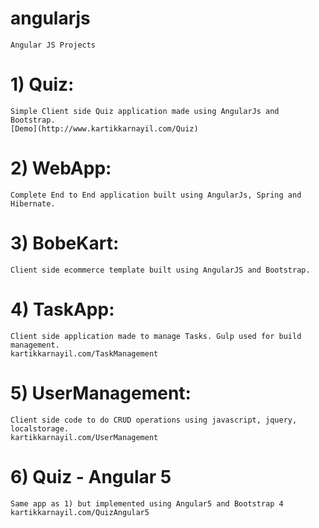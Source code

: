 # angularjs
    Angular JS Projects

# 1) Quiz:
    Simple Client side Quiz application made using AngularJs and Bootstrap.
    [Demo](http://www.kartikkarnayil.com/Quiz)
   
# 2) WebApp: 
    Complete End to End application built using AngularJs, Spring and Hibernate.

# 3) BobeKart: 
    Client side ecommerce template built using AngularJS and Bootstrap.
   
# 4) TaskApp: 
    Client side application made to manage Tasks. Gulp used for build management.
    kartikkarnayil.com/TaskManagement
   
# 5) UserManagement:
    Client side code to do CRUD operations using javascript, jquery, localstorage.
    kartikkarnayil.com/UserManagement
    
# 6) Quiz - Angular 5
    Same app as 1) but implemented using Angular5 and Bootstrap 4
    kartikkarnayil.com/QuizAngular5
